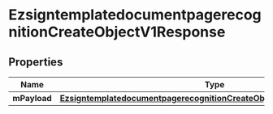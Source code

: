 
# EzsigntemplatedocumentpagerecognitionCreateObjectV1Response

## Properties
| Name | Type | Description | Notes |
| ------------ | ------------- | ------------- | ------------- |
| **mPayload** | [**EzsigntemplatedocumentpagerecognitionCreateObjectV1ResponseMPayload**](EzsigntemplatedocumentpagerecognitionCreateObjectV1ResponseMPayload.md) |  |  |



